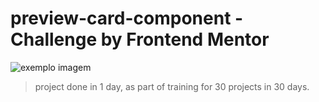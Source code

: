 # preview-card-component - Challenge by Frontend Mentor

<img src="https://cdn.discordapp.com/attachments/980104983355719720/1053865636385787986/image.png" alt="exemplo imagem">

> project done in 1 day, as part of training for 30 projects in 30 days.

